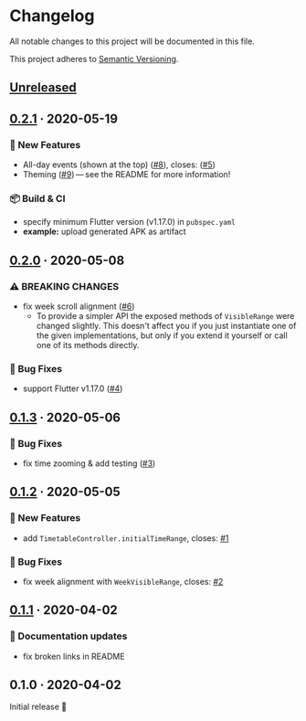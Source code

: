 # Changelog

All notable changes to this project will be documented in this file.

This project adheres to [Semantic Versioning](http://semver.org/spec/v2.0.0.html).


<!-- Template:
## [NEW](https://github.com/JonasWanke/timetable/compare/vOLD...vNEW) · 2020-xx-xx
### ⚠ BREAKING CHANGES
### 🎉 New Features
### ⚡ Changes
### 🐛 Bug Fixes
### 📜 Documentation updates
### 🏗 Refactoring
### 📦 Build & CI
-->

## [Unreleased](https://github.com/JonasWanke/timetable/compare/v0.2.1...master)


## [0.2.1](https://github.com/JonasWanke/timetable/compare/v0.2.0...v0.2.1) · 2020-05-19

### 🎉 New Features
- All-day events (shown at the top) ([#8](https://github.com/JonasWanke/timetable/pull/8)), closes: ([#5](https://github.com/JonasWanke/timetable/issues/5))
- Theming ([#9](https://github.com/JonasWanke/timetable/pull/9)) — see the README for more information!

### 📦 Build & CI
- specify minimum Flutter version (v1.17.0) in `pubspec.yaml`
- **example:** upload generated APK as artifact


## [0.2.0](https://github.com/JonasWanke/timetable/compare/v0.1.3...v0.2.0) · 2020-05-08

### ⚠ BREAKING CHANGES
- fix week scroll alignment ([#6](https://github.com/JonasWanke/timetable/pull/6))
  - To provide a simpler API the exposed methods of `VisibleRange` were changed slightly. This doesn't affect you if you just instantiate one of the given implementations, but only if you extend it yourself or call one of its methods directly.

### 🐛 Bug Fixes
- support Flutter v1.17.0 ([#4](https://github.com/JonasWanke/timetable/pull/4))


## [0.1.3](https://github.com/JonasWanke/timetable/compare/v0.1.2...v0.1.3) · 2020-05-06

### 🐛 Bug Fixes
- fix time zooming & add testing ([#3](https://github.com/JonasWanke/timetable/pull/3))


## [0.1.2](https://github.com/JonasWanke/timetable/compare/v0.1.1...v0.1.2) · 2020-05-05

### 🎉 New Features
- add `TimetableController.initialTimeRange`, closes: [#1](https://github.com/JonasWanke/timetable/issues/1)

### 🐛 Bug Fixes
- fix week alignment with `WeekVisibleRange`, closes: [#2](https://github.com/JonasWanke/timetable/issues/2)


## [0.1.1](https://github.com/JonasWanke/timetable/compare/v0.1.0...v0.1.1) · 2020-04-02

### 📜 Documentation updates
- fix broken links in README


## 0.1.0 · 2020-04-02

Initial release 🎉
